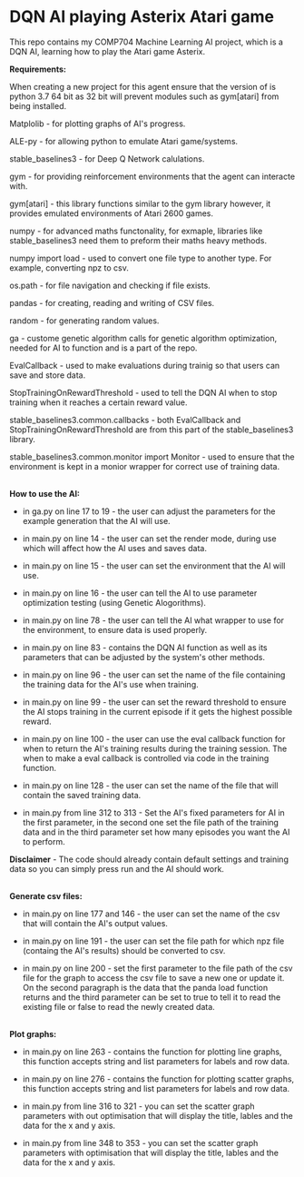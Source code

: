 # DQN AI playing Asterix Atari game
This repo contains my COMP704 Machine Learning AI project, which is a DQN AI, learning how to play the Atari game Asterix. 

**Requirements:**

When creating a new project for this agent ensure that the version of is python 3.7 64 bit as 32 bit will prevent modules such as gym[atari] from being installed.

Matplolib - for plotting graphs of AI's progress.

ALE-py - for allowing python to emulate Atari game/systems.

stable_baselines3 - for Deep Q Network calulations.

gym - for providing reinforcement environments that the agent can interacte with.

gym[atari] - this library functions similar to the gym library however, it provides emulated environments of Atari 2600 games.

numpy - for advanced maths functonality, for exmaple, libraries like stable_baselines3 need them to preform their maths heavy methods.

numpy import load - used to convert one file type to another type. For example, converting npz to csv.

os.path - for file navigation and checking if file exists.

pandas - for creating, reading and writing of CSV files.

random - for generating random values.

ga - custome genetic algorithm calls for genetic algorithm optimization, needed for AI to function and is a part of the repo.

EvalCallback - used to make evaluations during trainig so that users can save and store data.

StopTrainingOnRewardThreshold - used to tell the DQN AI when to stop training when it reaches a certain reward value.

stable_baselines3.common.callbacks - both EvalCallback and StopTrainingOnRewardThreshold are from this part of the stable_baselines3 library.

stable_baselines3.common.monitor import Monitor - used to ensure that the environment is kept in a monior wrapper for correct use of training data.

\
**How to use the AI:**

- in ga.py on line 17 to 19 - the user can adjust the parameters for the example generation that the AI will use.

- in main.py on line 14 - the user can set the render mode, during use which will affect how the AI uses and saves data.

- in main.py on line 15 - the user can set the environment that the AI will use.

- in main.py on line 16 - the user can tell the AI to use parameter optimization testing (using Genetic Alogorithms).

- in main.py on line 78 - the user can tell the AI what wrapper to use for the environment, to ensure data is used properly.

- in main.py on line 83 - contains the DQN AI function as well as its parameters that can be adjusted by the system's other methods.

- in main.py on line 96 - the user can set the name of the file containing the training data for the AI's use when training.

- in main.py on line 99 - the user can set the reward threshold to ensure the AI stops training in the current episode if it gets the highest possible reward.

- in main.py on line 100 - the user can use the eval callback function for when to return the AI's training results during the training session. The when to make a eval callback is controlled via code in the training function.

- in main.py on line 128 - the user can set the name of the file that will contain the saved training data.

- in main.py from line 312 to 313 - Set the AI's fixed parameters for AI in the first parameter, in the second one set the file path of the training data and in the third parameter set how many episodes you want the AI to perform.

**Disclaimer** - The code should already contain default settings and training data so you can simply press run and the AI should work.

\
**Generate csv files:**

- in main.py on line 177 and 146 - the user can set the name of the csv that will contain the AI's output values.

- in main.py on line 191 - the user can set the file path for which npz file (containg the AI's results) should be converted to csv.

- in main.py on line 200 - set the first parameter to the file path of the csv file for the graph to access the csv file to save a new one or update it. On the second paragraph is the data that the panda load function returns and the third parameter can be set to true to tell it to read the existing file or false to read the newly created data.



\
**Plot graphs:**

- in main.py on line 263 - contains the function for plotting line graphs, this function accepts string and list parameters for labels and row data.

- in main.py on line 276 - contains the function for plotting scatter graphs, this function accepts string and list parameters for labels and row data. 

- in main.py from line 316 to 321 - you can set the scatter graph parameters with out optimisation that will display the title, lables and the data for the x and y axis.

- in main.py from line 348 to 353 - you can set the scatter graph parameters with optimisation that will display the title, lables and the data for the x and y axis.

